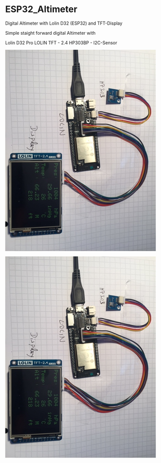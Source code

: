 # ESP32_Altimeter
Digital Altimeter with Lolin D32 (ESP32) and TFT-Display

Simple staight forward digital Altimeter with

Lolin D32 Pro
LOLIN TFT - 2.4
HP303BP - I2C-Sensor

![Setup](http://github.com/SFeli/ESP32_Altimeter/blob/master/Lolin32_Altimeter.jpeg)

![Setup](/Lolin32_Altimeter.jpeg)
